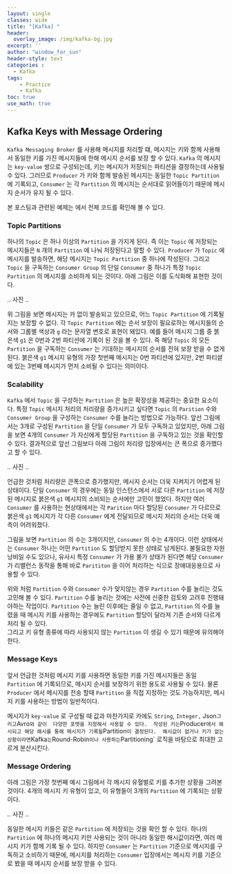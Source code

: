 ```yaml
--- 
layout: single
classes: wide
title: "[Kafka] "
header:
  overlay_image: /img/kafka-bg.jpg
excerpt: ''
author: "window_for_sun"
header-style: text
categories :
  - Kafka
tags:
    - Practice
    - Kafka
toc: true
use_math: true
---  
```


## Kafka Keys with Message Ordering
`Kafka Messaging Broker` 를 사용해 메시지를 처리할 떄, 
메시지는 키와 함께 사용해서 동일한 키를 가진 메시지들에 한해 메시지 순서를 보장 할 수 있다. 
`Kafka` 의 메시지는 `key-value` 쌍으로 구성되는데, 키는 메시지가 저장되는 파티션을 결정하는데 사용될 수 있다. 
그러므로 `Producer` 가 키와 함께 발송된 메시지는 동일한 `Topic Partition` 에 기록되고, 
`Consumer` 는 각 `Partition` 의 메시지는 순서대로 읽어들이기 때문에 메시지 순서가 유지 될 수 있다.  

본 포스팅과 관련된 예제는 []()
에서 전체 코드를 확인해 볼 수 있다.

### Topic Partitions
하나의 `Topic` 은 하나 이상의 `Partition` 을 가지게 된다. 
즉 이는 `Topic` 에 저장되는 메시지들은 `N` 개의 `Partition` 에 나눠 저장된다고 말할 수 있다. 
`Producer` 가 `Topic` 에 메시지를 발송하면, 해당 메시지는 `Topic Partition` 중 하나에 작성된다. 
그리고 `Topic` 을 구독하는 `Consumer Group` 의 단일 `Consumer` 중 하나가 특정 `Topic Partition` 의 메시지를 소비하게 되는 것이다. 
아래 그림은 이를 도식화해 표현한 것이다.  

.. 사진 ..

위 그림을 보면 메시지는 카 없이 발송되고 있으므로, 
어느 `Topic Partition` 에 기록될지는 보장할 수 없다. 
각 `Topic Partition` 에는 순서 보장이 필요로하는 메시지들의 순서와 그룹별 색상과 `g` 라는 문자열 변호로 표현이 돼있다. 
예를 들어 메시지 그룹 중 붉은색 `g1` 은 0번과 2번 파티션에 기록이 된 것을 볼 수 있다. 
즉 해당 `Topic` 의 모든 `Partition` 을 구독하는 `Consumer` 는 기대하는 메시지의 순서를 전혀 보장 받을 수 없게 된다. 
붉은색 `g1` 메시지 유형의 가장 첫번째 메시지는 0번 파티션에 있지만, 
2번 파티셭에 있는 3번째 메시지가 먼저 소비될 수 있다는 의미이다.  


### Scalability
`Kafka` 에서 `Topic` 을 구성하는 `Partition` 은 높은 확장성을 제공하는 중요한 요소이다. 
특정 `Topic` 메시지 처리의 처리량을 증가시키고 싶다면 `Topic` 의 `Parition` 수와 `Consumer Group` 을 구성하는 
`Consumer` 수를 늘리는 방법으로 가능하다. 
앞선 그림에서는 3개로 구성된 `Partition` 을 단일 `Consumer` 가 모두 구독하고 있었지만, 
아래 그림을 보면 4개의 `Consumer` 가 자신에게 할당된 `Partition` 을 구독하고 있는 것을 확인할 수 있다. 
결과적으로 앞선 그림보다 아래 그림이 처리량 입장에서는 큰 폭으로 증가했다고 할 수 있다.  


.. 사진 ..

언급한 것처럼 처리량은 큰폭으로 증가했지만, 
메시지 순서는 더욱 지켜지기 어렵게 된 상태이다. 
단일 `Consumer` 의 경우에는 동일 인스턴스에서 서로 다른 `Partition` 에 저장된 메시지로 
붉은색 `g1` 메시지의 소비되는 순서에만 고민이 했었다. 
하지만 여러 `Consumer` 를 사용하는 현상태에서는 각 `Parition` 마다 
할당된 `Consumer` 가 다르므로 붉은색 `g1` 메시지가 각 다른 `Consumer` 에게 전달되므로 
메시지 처리의 순서는 더욱 예측이 어려워졌다.  

그림을 보면 `Partition` 의 수는 3개이지만, `Consumer` 의 수는 4개이다. 
이런 상태에서는 `Consumer` 하나는 어떤 `Partition` 도 할당받지 못한 상태로 남게된다. 
불필요한 자원 낭비일 수도 있으나, 유사시 특정 `Consumer` 가 가용 불가 상태가 된다면 해당 `Consumer` 가 
리밸런스 동작을 통해 바로 `Parititon` 을 이어 처리하는 식으로 장애대응용으로 사용할 수 있다.  

위와 처럼 `Partition` 수와 `Consumer` 수가 맞지않는 경우 `Partition` 수를 늘리는 것도 고민해 볼 수 있다. 
`Partition` 수를 늘리는 것에는 사전에 신중한 검토와 고려후 진행돼야하는 작업이다. 
`Partition` 수는 늘린 이후에는 줄일 수 없고, 
`Partition` 의 수를 늘렸을 때 메시지 키를 사용하는 경우에도 `Partition` 할당이 달라져 기존 순서와 다르게 처리 될 수 있다.  
그리고 키 유형 종류에 따라 사용되지 않는 `Partition` 이 생길 수 있기 때문에 유의해야 한다.  


### Message Keys
앞서 언급한 것처럼 메시지 키를 사용하면 동일한 키를 가진 메시지들은 동일 `Partition` 에 기록되므로, 
메시지 순서를 보장하기 위한 용도로 사용될 수 있다. 
물론 `Producer` 에서 메시지를 전송 할때 `Partition` 을 직접 지정하는 것도 가능하지만, 
메시지 키를 사용하는 방법이 일반적이다.  

메시지가 `key-value` 로 구성될 때 값과 마찬가지로 카에도 `String`, `Integer,` Json` 그리고 `Avro` 와 같이 
다양한 포멧을 지정해서 사용할 수 있다. 
작성된 키는 `Producer` 에서 해시되고 해당 해시를 통해 메시지가 기록될 `Partition` 이 결정된다. 
해시값이 없거나 키가 없는 상황이라면 `Kafka` 는 `Round-Robin` 이나 사용하는 `Partitioning` 로직을 바탕으로 
최대한 고르게 분산시킨다.  



### Message Ordering
아래 그림은 가장 첫번째 예시 그림에서 각 메시지 유혈벌로 키를 추가한 상황을 그려본 것이다. 
4개의 메시지 키 유형이 있고, 이 유형들이 3개의 `Partition` 에 기록되는 상황이다.  


.. 사진 ..

동일한 메시지 키들은 같은 `Partition` 에 저장되는 것을 확인 할 수 있다. 
하나의 `Partition` 에 하나의 메시지 키만 사용되는 것이 아니라 동일한 해시값이라면, 
여러 메시지 키가 함께 기록 될 수 있다. 
하지만 `Consumer` 는 `Partition` 기준으로 메시지를 구독하고 소비하기 때문에, 
메시지를 처리하는 `Consumer` 입장에서는 메시지 키를 기준으로 봤을 때 메시지 순서를 보장 받을 수 있다.  

